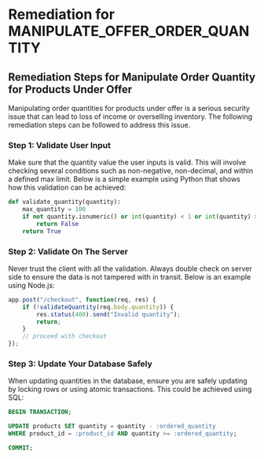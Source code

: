 # Remediation for MANIPULATE_OFFER_ORDER_QUANTITY

## Remediation Steps for Manipulate Order Quantity for Products Under Offer

Manipulating order quantities for products under offer is a serious security issue that can lead to loss of income or overselling inventory. The following remediation steps can be followed to address this issue.

### Step 1: Validate User Input

Make sure that the quantity value the user inputs is valid. This will involve checking several conditions such as non-negative, non-decimal, and within a defined max limit. Below is a simple example using Python that shows how this validation can be achieved:

```python
def validate_quantity(quantity):
    max_quantity = 100
    if not quantity.isnumeric() or int(quantity) < 1 or int(quantity) > max_quantity:
        return False
    return True
```

### Step 2: Validate On The Server

Never trust the client with all the validation. Always double check on server side to ensure the data is not tampered with in transit. Below is an example using Node.js:

```javascript
app.post("/checkout", function(req, res) {
    if (!validateQuantity(req.body.quantity)) {
        res.status(400).send("Invalid quantity");
        return;
    }
    // proceed with checkout
});
```

### Step 3: Update Your Database Safely

When updating quantities in the database, ensure you are safely updating by locking rows or using atomic transactions. This could be achieved using SQL:

```sql
BEGIN TRANSACTION;

UPDATE products SET quantity = quantity - :ordered_quantity 
WHERE product_id = :product_id AND quantity >= :ordered_quantity;

COMMIT;
```